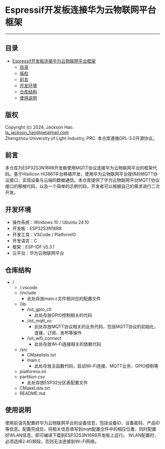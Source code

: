 # Espressif开发板连接华为云物联网平台框架

---

## 目录
- [Espressif开发板连接华为云物联网平台框架](#espressif开发板连接华为云物联网平台框架)
  - [目录](#目录)
  - [版权](#版权)
  - [前言](#前言)
  - [开发环境](#开发环境)
  - [仓库结构](#仓库结构)
  - [使用说明](#使用说明)

## 版权
Copyright (c) 2024, Jackson Hao.<br>
la_jackson_hao@petalmail.com<br>
Zhengzhou University of Light Industry, PRC.
本仓库遵循GPL-3.0开源协议。

## 前言
本仓库为ESP32S3N16R8开发板使用MQTT协议连接华为云物联网平台的框架代码。基于Hisilicon Hi3861平台移植开发，使用华为云物联网平台提供的MQTT协议接口，实现设备与云端的数据通信。本仓库提供了华为云物联网平台MQTT协议接口的移植代码，以及一个简单的示例代码，开发者可以根据自己的需求进行二次开发。

## 开发环境

- 操作系统：Windows 10 / Ubuntu 24.10
- 开发板：ESP32S3N16R8
- 开发工具：VSCode / PlatformIO
- 开发语言：C
- 框架：ESP-IDF v5.3.1
- 云平台：华为云物联网平台

## 仓库结构
- /
  - /.vscode
  - /include
    - 此处存放main.c文件相对应的配置文件 
  - /lib
    - /iot_gpio_ctl
      - 此处存放GPIO控制相关的代码
    - /iot_mqtt_oc
      - 此处存放MQTT协议相关的业务代码，包括MQTT协议的初始化、连接、订阅、发布等操作
    - /iot_wifi_connect
      - 此处存放Wi-Fi连接相关的依赖代码
  - /src
    - CMakelists.txt
    - main.c
      - 此处存放主函数代码，启动Wi-Fi连接、MQTT业务、GPIO控制等
  - platformio.ini
  - partition.csv
    - 此处存放ESP32分区表配置文件
  - CMakeLists.txt
  - README.md

## 使用说明
使用前请先配置好华为云物联网平台的设备信息，包括设备ID、设备密码、产品ID等信息。配置完成后，将相关信息填写到mqtt配置文件中的相应位置，同时配置好WLAN信息，即可编译下载到ESP32S3N16R8开发板上运行。
WLAN配置时，必须选择2.4G频段，否则无法连接到Wi-Fi网络。